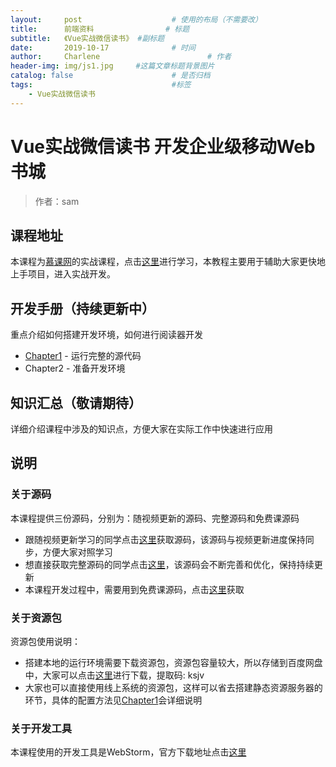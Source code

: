 ```yaml
---
layout:     post   				    # 使用的布局（不需要改）
title:      前端资料 				# 标题 
subtitle:   《Vue实战微信读书》 #副标题
date:       2019-10-17 				# 时间
author:     Charlene 						# 作者
header-img: img/js1.jpg 	#这篇文章标题背景图片
catalog: false 						# 是否归档
tags:								#标签
    - Vue实战微信读书
---
```


# Vue实战微信读书 开发企业级移动Web书城

> 作者：sam

## 课程地址

本课程为[慕课网](https://www.imooc.com)的实战课程，点击[这里](https://coding.imooc.com/class/285.html)进行学习，本教程主要用于辅助大家更快地上手项目，进入实战开发。

## 开发手册（持续更新中）
重点介绍如何搭建开发环境，如何进行阅读器开发
- [Chapter1](doc/chapter1/Chapter1.md) - 运行完整的源代码
- Chapter2 - 准备开发环境

## 知识汇总（敬请期待）
详细介绍课程中涉及的知识点，方便大家在实际工作中快速进行应用

## 说明
### 关于源码
本课程提供三份源码，分别为：随视频更新的源码、完整源码和免费课源码
- 跟随视频更新学习的同学点击[这里](https://git.imooc.com/coding-285/vue-imooc-ebook-chapter.git)获取源码，该源码与视频更新进度保持同步，方便大家对照学习
- 想直接获取完整源码的同学点击[这里](https://git.imooc.com/coding-285/vue-imooc-ebook.git)，该源码会不断完善和优化，保持持续更新
- 本课程开发过程中，需要用到免费课源码，点击[这里](https://git.imooc.com/coding-285/vue-imooc-ebook-free.git)获取

### 关于资源包
资源包使用说明：
- 搭建本地的运行环境需要下载资源包，资源包容量较大，所以存储到百度网盘中，大家可以点击[这里](https://pan.baidu.com/s/1x2N7vl8nd2x6x7FnlQH3Cg)进行下载，提取码: ksjv
- 大家也可以直接使用线上系统的资源包，这样可以省去搭建静态资源服务器的环节，具体的配置方法见[Chapter1](doc/chapter1/Chapter1.md)会详细说明

### 关于开发工具
本课程使用的开发工具是WebStorm，官方下载地址点击[这里](https://www.jetbrains.com/webstorm/download)
